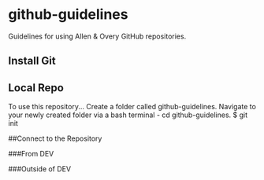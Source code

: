 github-guidelines
=================

Guidelines for using Allen &amp; Overy GitHub repositories.

## Install Git

## Local Repo
To use this repository...
Create a folder called github-guidelines.
Navigate to your newly created folder via a bash terminal - cd github-guidelines.
$ git init

##Connect to the Repository

###From DEV

###Outside of DEV
